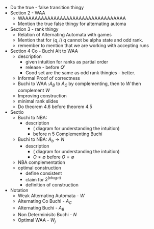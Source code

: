 - Do the true - false transition thingy
- Section 2 - WAA
	- WAAAAAAAAAAAAAAAAAAAAAAAAAAAAAAAAA
	- Mention the true false thingy for alternating automa
- Section 3 - rank thingy
	- Relation of Alternating Automata with games
	- Mention that for $\langle q, i\rangle$ q cannot be alpha state and odd rank.
	- remember to mention that we are working with accepting runs
- Section 4 Co - Buchi Alt to WAA
	- description
		- given intuition for ranks as partial order
		- release - before $Q'$
		- Good set  are the same as odd rank thingies - better.
	- Informal Proof of correctness
	- Buchi to WAA :$A_B$ to $A_C$ by complementing, then to $W$ then complement $W$ 
	- Improving construction
	- minimal rank slides
	- Do theorem 4.6 before theorem 4.5
- Sectio
	- Buchi to NBA:  
		- description 
			- ( diagram for understanding the intuition)
			- before  n 5 Complementing Buchi
	- Buchi to NBA: $A_{b}\to N$ 
		- description 
			- ( diagram for understanding the intuition)
			- $O \neq \emptyset$ before $O = \emptyset$  
	- NBA complementation
	- optimal construction
		-  define consistent 
		-  claim for $2^{(n\log n)}$
		- definition of construction 
- Notation
	- Weak Alternating Automata - $W$
	- Alternating Co Buchi - $A_C$
	- Alternating  Buchi - $A_B$
	- Non Determinisitc Buchi - $N$
	- Optimal WAA - $W_j$ 